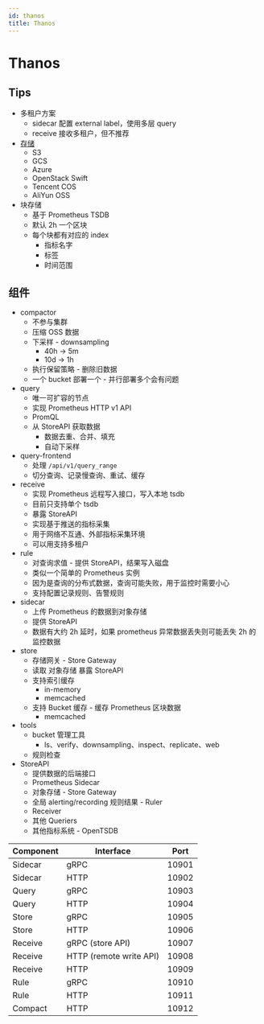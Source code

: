 ```yaml
---
id: thanos
title: Thanos
---
```


# Thanos
## Tips
* 多租户方案
  * sidecar 配置 external label，使用多层 query
  * receive 接收多租户，但不推荐
* [存储](https://thanos.io/storage.md)
  * S3
  * GCS
  * Azure
  * OpenStack Swift
  * Tencent COS
  * AliYun OSS
* 块存储
  * 基于 Prometheus TSDB
  * 默认 2h 一个区块
  * 每个块都有对应的 index
    * 指标名字
    * 标签
    * 时间范围

## 组件
* compactor
  * 不参与集群
  * 压缩 OSS 数据
  * 下采样 - downsampling
    * 40h -> 5m
    * 10d -> 1h
  * 执行保留策略 - 删除旧数据
  * 一个 bucket 部署一个 - 并行部署多个会有问题
* query
  * 唯一可扩容的节点
  * 实现 Prometheus HTTP v1 API
  * PromQL
  * 从 StoreAPI 获取数据
    * 数据去重、合并、填充
    * 自动下采样
* query-frontend
  * 处理 `/api/v1/query_range`
  * 切分查询、记录慢查询、重试、缓存
* receive
  * 实现 Prometheus 远程写入接口，写入本地 tsdb
  * 目前只支持单个 tsdb
  * 暴露 StoreAPI
  * 实现基于推送的指标采集
  * 用于网络不互通、外部指标采集环境
  * 可以用支持多租户
* rule
  * 对查询求值 - 提供 StoreAPI，结果写入磁盘
  * 类似一个简单的 Prometheus 实例
  * 因为是查询的分布式数据，查询可能失败，用于监控时需要小心
  * 支持配置记录规则、告警规则
* sidecar
  * 上传 Prometheus 的数据到对象存储
  * 提供 StoreAPI
  * 数据有大约 2h 延时，如果 prometheus 异常数据丢失则可能丢失 2h 的监控数据
* store
  * 存储网关 - Store Gateway
  * 读取 对象存储 暴露 StoreAPI
  * 支持索引缓存
    * in-memory
    * memcached
  * 支持 Bucket 缓存 - 缓存 Prometheus 区块数据
    * memcached
* tools
  * bucket 管理工具
    * ls、verify、downsampling、inspect、replicate、web
  * 规则检查
* StoreAPI
  * 提供数据的后端接口
  * Prometheus Sidecar
  * 对象存储 - Store Gateway
  * 全局 alerting/recording 规则结果 - Ruler
  * Receiver
  * 其他 Queriers
  * 其他指标系统 - OpenTSDB

| Component | Interface               | Port  |
| --------- | ----------------------- | ----- |
| Sidecar   | gRPC                    | 10901 |
| Sidecar   | HTTP                    | 10902 |
| Query     | gRPC                    | 10903 |
| Query     | HTTP                    | 10904 |
| Store     | gRPC                    | 10905 |
| Store     | HTTP                    | 10906 |
| Receive   | gRPC (store API)        | 10907 |
| Receive   | HTTP (remote write API) | 10908 |
| Receive   | HTTP                    | 10909 |
| Rule      | gRPC                    | 10910 |
| Rule      | HTTP                    | 10911 |
| Compact   | HTTP                    | 10912 |
